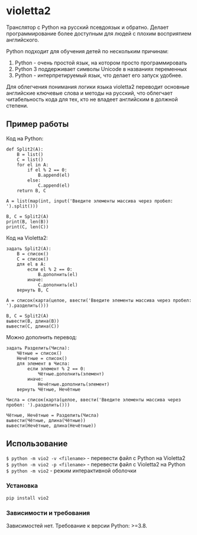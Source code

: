 # violetta2

Транслятор с Python на русский псевдоязык и обратно. Делает программирование более доступным для людей с плохим восприятием английского.

Python подходит для обучения детей по нескольким причинам: 

1. Python - очень простой язык, на котором просто программировать
2. Python 3 поддерживает символы Unicode в названиях переменных
2. Python - интерпретируемый язык, что делает его запуск удобнее.

Для облегчения понимания логики языка violetta2 переводит основные английские ключевые слова и методы на русский, что облегчает читабельность кода для тех, кто не владеет английским в должной степени.

## Пример работы

Код на Python:

```
def Split2(A):
    B = list()
    C = list()
    for el in A:
        if el % 2 == 0:
            B.append(el)
        else:
            C.append(el)
    return B, C

A = list(map(int, input('Введите элементы массива через пробел: ').split()))

B, C = Split2(A)
print(B, len(B))
print(C, len(C))
```

Код на Violetta2:

```
задать Split2(A):
    B = список()
    C = список()
    для el в A:
        если el % 2 == 0:
            B.дополнить(el)
        иначе:
            C.дополнить(el)
    вернуть B, C

A = список(карта(целое, ввести('Введите элементы массива через пробел: ').разделить()))

B, C = Split2(A)
вывести(B, длина(B))
вывести(C, длина(C))
```

Можно дополнить перевод:

```
задать Разделить(Числа):
    Чётные = список()
    Нечётные = список()
    для элемент в Числа:
        если элемент % 2 == 0:
            Чётные.дополнить(элемент)
        иначе:
            Нечётные.дополнить(элемент)
    вернуть Чётные, Нечётные

Числа = список(карта(целое, ввести('Введите элементы массива через пробел: ').разделить()))

Чётные, Нечётные = Разделить(Числа)
вывести(Чётные, длина(Чётные))
вывести(Нечётные, длина(Нечётные))
```

## Использование

`$ python -m vio2 -v <filename>` - перевести файл с Python на Violetta2  
`$ python -m vio2 -p <filename>` - перевести файл с Violetta2 на Python  
`$ python -m vio2` - режим интерактивной оболочки

### Установка

`pip install vio2`

### Зависимости и требования

Зависимостей нет. Требование к версии Python: >=3.8.
